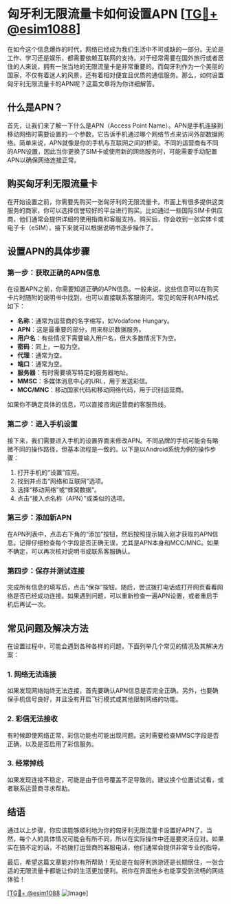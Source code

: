 # 匈牙利无限流量卡如何设置APN [[TG💪+ @esim1088](https://t.me/s/esim1088)]

在如今这个信息爆炸的时代，网络已经成为我们生活中不可或缺的一部分。无论是工作、学习还是娱乐，都需要依赖互联网的支持。对于经常需要在国外旅行或者居住的人来说，拥有一张当地的无限流量卡是非常重要的。而匈牙利作为一个美丽的国家，不仅有着迷人的风景，还有着相对便宜且优质的通信服务。那么，如何设置匈牙利无限流量卡的APN呢？这篇文章将为你详细解答。

## 什么是APN？

首先，让我们来了解一下什么是APN（Access Point Name）。APN是手机连接到移动网络时需要设置的一个参数，它告诉手机通过哪个网络节点来访问外部数据网络。简单来说，APN就像是你的手机与互联网之间的桥梁。不同的运营商有不同的APN设置，因此当你更换了SIM卡或使用新的网络服务时，可能需要手动配置APN以确保网络连接正常。

## 购买匈牙利无限流量卡

在开始设置之前，你需要先购买一张匈牙利的无限流量卡。市面上有很多提供这类服务的商家，你可以选择信誉较好的平台进行购买。比如通过一些国际SIM卡供应商，他们通常会提供详细的使用指南和客服支持。购买后，你会收到一张实体卡或电子卡（eSIM），接下来就可以根据说明书逐步操作了。

## 设置APN的具体步骤

### 第一步：获取正确的APN信息

在设置APN之前，你需要知道正确的APN信息。一般来说，这些信息可以在购买卡片时随附的说明书中找到，也可以直接联系客服询问。常见的匈牙利APN格式如下：

- **名称**：通常为运营商的名字缩写，如Vodafone Hungary。
- **APN**：这是最重要的部分，用来标识数据服务。
- **用户名**：有些情况下需要输入用户名，但大多数情况下为空。
- **密码**：同上，一般为空。
- **代理**：通常为空。
- **端口**：通常为空。
- **服务器**：有时需要填写特定的服务器地址。
- **MMSC**：多媒体消息中心的URL，用于发送彩信。
- **MCC/MNC**：移动国家代码和移动网络代码，用于识别运营商。

如果你不确定具体的信息，可以直接咨询运营商的客服热线。

### 第二步：进入手机设置

接下来，我们需要进入手机的设置界面来修改APN。不同品牌的手机可能会有略微不同的操作路径，但基本流程是一致的。以下是以Android系统为例的操作步骤：

1. 打开手机的“设置”应用。
2. 找到并点击“网络和互联网”选项。
3. 选择“移动网络”或“蜂窝数据”。
4. 点击“接入点名称（APN）”或类似的选项。

### 第三步：添加新APN

在APN列表中，点击右下角的“添加”按钮，然后按照提示输入刚才获取的APN信息。记得仔细检查每个字段是否正确无误，尤其是APN本身和MCC/MNC。如果不确定，可以再次核对说明书或联系客服确认。

### 第四步：保存并测试连接

完成所有信息的填写后，点击“保存”按钮。随后，尝试拨打电话或打开网页看看网络是否已经成功连接。如果遇到问题，可以重新检查一遍APN设置，或者重启手机后再试一次。

## 常见问题及解决方法

在设置过程中，可能会遇到各种各样的问题，下面列举几个常见的情况及其解决方案：

### 1. 网络无法连接

如果发现网络始终无法连接，首先要确认APN信息是否完全正确。另外，也要确保手机信号良好，并且没有开启飞行模式或其他限制网络的功能。

### 2. 彩信无法接收

有时候即使网络正常，彩信功能也可能出现问题。这时需要检查MMSC字段是否正确，以及是否启用了彩信服务。

### 3. 经常掉线

如果发现连接不稳定，可能是由于信号覆盖不足导致的。建议换个位置试试看，或者联系运营商寻求帮助。

## 结语

通过以上步骤，你应该能够顺利地为你的匈牙利无限流量卡设置好APN了。当然，每个人的具体情况可能会有所不同，所以在实际操作中还是要灵活应对。如果实在搞不定的话，不妨拨打运营商的客服电话，他们通常会提供非常专业的指导。

最后，希望这篇文章能对你有所帮助！无论是在匈牙利旅游还是长期居住，一张合适的无限流量卡都能让你的生活更加便利。祝你在异国他乡也能享受到流畅的网络体验！

[[TG💪+ @esim1088](https://t.me/s/esim1088) ![Image](https://i.postimg.cc/4NQfJmqS/Snipaste-2025-05-13-00-14-12.png)]